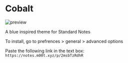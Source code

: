 # Cobalt
![preview](https://raw.githubusercontent.com/m00t316/cobalt/main/CSPreview.png)

A blue inspired theme for Standard Notes

To install, go to prefrences > general > advanced options

Paste the following link in the text box: `https://notes.m00t.xyz/p/2msbTzRdhR`
